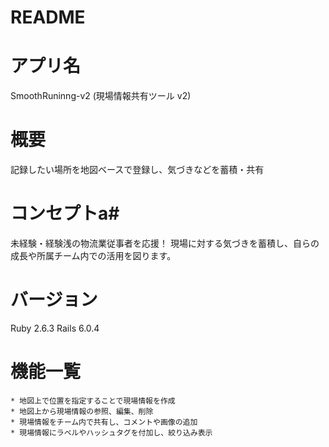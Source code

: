 # README

# アプリ名 #
SmoothRuninng-v2 (現場情報共有ツール v2)  

# 概要 #
記録したい場所を地図ベースで登録し、気づきなどを蓄積・共有

# コンセプトa#
未経験・経験浅の物流業従事者を応援！
現場に対する気づきを蓄積し、自らの成長や所属チーム内での活用を図ります。

# バージョン #
Ruby 2.6.3 Rails 6.0.4

# 機能一覧 #
	* 地図上で位置を指定することで現場情報を作成	
	* 地図上から現場情報の参照、編集、削除
	* 現場情報をチーム内で共有し、コメントや画像の追加
	* 現場情報にラベルやハッシュタグを付加し、絞り込み表示	
